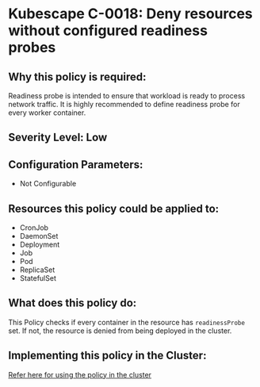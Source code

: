 # Kubescape C-0018: Deny resources without configured readiness probes

## Why this policy is required:
Readiness probe is intended to ensure that workload is ready to process network traffic. It is highly recommended to define readiness probe for every worker container.

## Severity Level: Low

## Configuration Parameters:
* Not Configurable

## Resources this policy could be applied to:
* CronJob
* DaemonSet
* Deployment
* Job
* Pod
* ReplicaSet
* StatefulSet

## What does this policy do:
This Policy checks if every container in the resource has `readinessProbe` set. If not, the resource is denied from being deployed in the cluster.

## Implementing this policy in the Cluster:
[Refer here for using the policy in the cluster](https://github.com/kubescape/cel-admission-library#using-the-library)